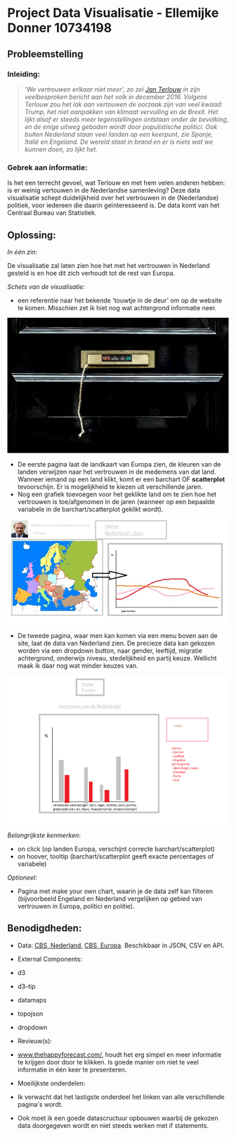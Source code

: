 # Project Data Visualisatie - Ellemijke Donner 10734198

## Probleemstelling

 ### Inleiding:

>*'We vertrouwen erlkaar niet meer', zo zei [Jan Terlouw](https://nos.nl/video/2146366-de-toespraak-van-jan-terlouw-bij-dwdd.html) in zijn veelbesproken bericht aan het volk in december 2016. Volgens Terlouw zou het lak aan vertouwen de oorzaak zijn van veel kwaad: Trump, het niet aanpakken van klimaat vervuiling en de Brexit. Het lijkt alsof er steeds meer tegenstellingen ontstaan onder de bevolking, en de enige uitweg geboden wordt door populistische politici. Ook buiten Nederland staan veel landen op een keerpunt, zie Spanje, Italië en Engeland. De wereld staat in brand en er is niets wat we kunnen doen, zo lijkt het.*

### Gebrek aan informatie:

Is het een terrecht gevoel, wat Terlouw en met hem velen anderen hebben: is er weinig vertouwen in de Nederlandse samenleving? Deze data visualisatie schept duidelijkheid over het vertrouwen in de (Nederlandse) politiek, voor iedereen die daarin geïnteresseerd is. De data komt van het Centraal Bureau van Statistiek.

## Oplossing:

*In één zin:*

De visualisatie zal laten zien hoe het met het vertrouwen in Nederland gesteld is en hoe dit zich verhoudt tot de rest van Europa. 

*Schets van de visualisatie:*

- een referentie naar het bekende 'touwtje in de deur' om op de website te komen. Misschien zet ik hiet nog wat achtergrond informatie neer. 

![Startpagina](doc/pagina1.jpg)

- De eerste pagina laat de landkaart van Europa zien, de kleuren van de landen verwijzen naar het vertrouwen in de medemens van dat land. Wanneer iemand op een land klikt, komt er een barchart OF **scatterplot** tevoorschijn. Er is mogelijkheid te kiezen uit verschillende jaren. 
 - Nog een grafiek toevoegen voor het geklikte land om te zien hoe het vertrouwen is toe/afgenomen in de jaren (wanneer op een bepaalde variabele in de barchart/scatterplot geklikt wordt). 

![Pagina 1](doc/pagina2.jpg)

- De tweede pagina, waar men kan komen via een menu boven aan de site, laat de data van Nederland zien. De precieze data kan gekozen worden via een dropdown button, naar gender, leeftijd, migratie achtergrond, onderwijs niveau, stedelijkheid en partij keuze. Wellicht maak ik daar nog wat minder keuzes van. 

![Pagina 2](doc/pagina3.png)

*Belangrijkste kenmerken:*
 - on click (op landen Europa, verschijnt correcte barchart/scatterplot)
 - on hoover, tooltip (barchart/scatterplot geeft exacte percentages of variabele)

*Optioneel:*

- Pagina met make your own chart, waarin je de data zelf kan filteren (bijvoorbeeld Engeland en Nederland vergelijken op gebied van vertrouwen in Europa, politici en politie). 

## Benodigdheden:

- Data: [CBS, Nederland](https://opendata.cbs.nl/statline/#/CBS/nl/dataset/71719NED/table?dl=8CA2), [CBS, Europa](https://opendata.cbs.nl/statline/#/CBS/nl/dataset/80518NED/table?ts=1528103408258). Beschikbaar in JSON, CSV en API. 
- External Components: 
 - d3
 - d3-tip
 - datamaps
 - topojson
 - dropdown

- Revieuw(s): 
 - www.thehappyforecast.com/, houdt het erg simpel en meer informatie te krijgen door door te klikken. Is goede manier om niet te veel informatie in één keer te presenteren. 
 
- Moeilijkste onderdelen:
 - Ik verwacht dat het lastigste onderdeel het linken van alle verschillende pagina's wordt. 
 - Ook moet ik een goede datascructuur opbouwen waarbij de gekozen data doorgegeven wordt en niet steeds werken met if statements. 
 

